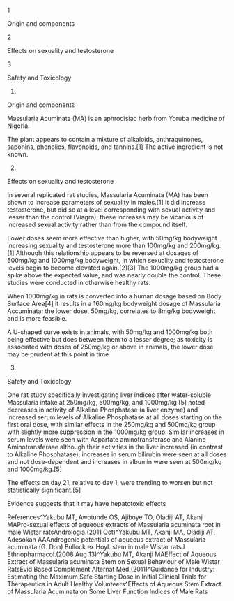 1

Origin and components

2

Effects on sexuality and testosterone

3

Safety and Toxicology

1.

Origin and components

Massularia Acuminata (MA) is an aphrodisiac herb from Yoruba medicine of Nigeria. 

The plant appears to contain a mixture of alkaloids, anthraquinones, saponins, phenolics, flavonoids, and tannins.\[1] The active ingredient is not known.

2.

Effects on sexuality and testosterone

In several replicated rat studies, Massularia Acuminata (MA) has been shown to increase parameters of sexuality in males.\[1] It did increase testosterone, but did so at a level corresponding with sexual activity and lesser than the control (Viagra); these increases may be vicarious of increased sexual activity rather than from the compound itself.

Lower doses seem more effective than higher, with 50mg/kg bodyweight increasing sexuality and testosterone more than 100mg/kg and 200mg/kg.\[1] Although this relationship appears to be reversed at dosages of 500mg/kg and 1000mg/kg bodyweight, in which sexuality and testosterone levels begin to become elevated again.\[2]\[3] The 1000mg/kg group had a spike above the expected value, and was nearly double the control. These studies were conducted in otherwise healthy rats.

When 1000mg/kg in rats is converted into a human dosage based on Body Surface Area\[4] it results in a 160mg/kg bodyweight dosage of Massularia Accuminata; the lower dose, 50mg/kg, correlates to 8mg/kg bodyweight and is more feasible.


A U\-shaped curve exists in animals, with 50mg/kg and 1000mg/kg both being effective but does between them to a lesser degree; as toxicity is associated with doses of 250mg/kg or above in animals, the lower dose may be prudent at this point in time


3.

Safety and Toxicology

One rat study specifically investigating liver indices after water\-soluble Massularia intake at 250mg/kg, 500mg/kg, and 1000mg/kg \[5] noted decreases in activity of Alkaline Phosphatase (a liver enzyme) and increased serum levels of Alkaline Phosphatase at all doses starting on the first oral dose, with similar effects in the 250mg/kg and 500mg/kg group with slightly more suppression in the 1000mg/kg group. Similar increases in serum levels were seen with Aspartate aminotransferase and Alanine Aminotransferase although their activities in the liver increased (in contrast to Alkaline Phosphatase); increases in serum bilirubin were seen at all doses and not dose\-dependent and increases in albumin were seen at 500mg/kg and 1000mg/kg.\[5]

The effects on day 21, relative to day 1, were trending to worsen but not statistically significant.\[5]


Evidence suggests that it may have hepatotoxic effects


References^Yakubu MT, Awotunde OS, Ajiboye TO, Oladiji AT, Akanji MAPro\-sexual effects of aqueous extracts of Massularia acuminata root in male Wistar ratsAndrologia.(2011 Oct)^Yakubu MT, Akanji MA, Oladiji AT, Adesokan AAAndrogenic potentials of aqueous extract of Massularia acuminata (G. Don) Bullock ex Hoyl. stem in male Wistar ratsJ Ethnopharmacol.(2008 Aug 13)^Yakubu MT, Akanji MAEffect of Aqueous Extract of Massularia acuminata Stem on Sexual Behaviour of Male Wistar RatsEvid Based Complement Alternat Med.(2011)^Guidance for Industry: Estimating the Maximum Safe Starting Dose in Initial Clinical Trials for Therapeutics in Adult Healthy Volunteers^Effects of Aqueous Stem Extract of Massularia Acuminata on Some Liver Function Indices of Male Rats